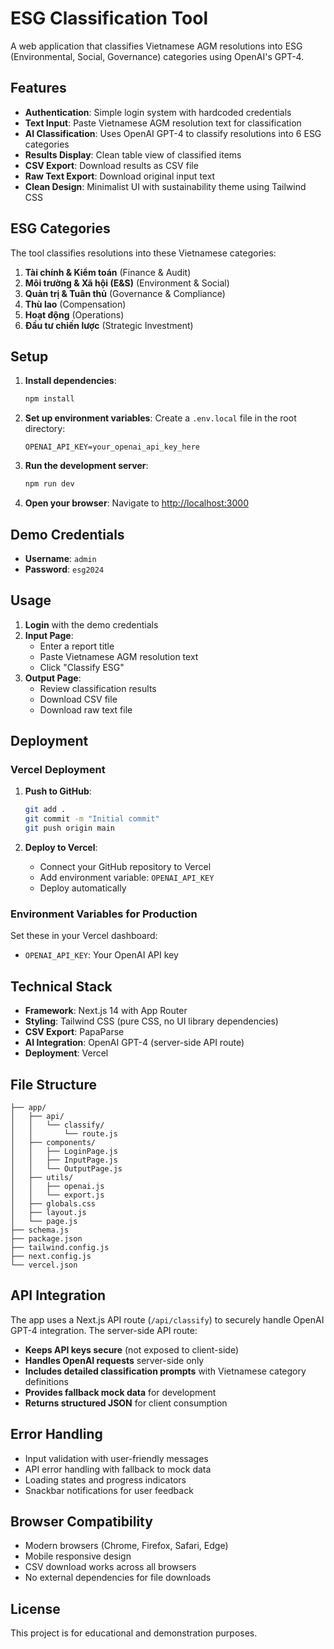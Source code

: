 # ESG Classification Tool

A web application that classifies Vietnamese AGM resolutions into ESG (Environmental, Social, Governance) categories using OpenAI's GPT-4.

## Features

- **Authentication**: Simple login system with hardcoded credentials
- **Text Input**: Paste Vietnamese AGM resolution text for classification
- **AI Classification**: Uses OpenAI GPT-4 to classify resolutions into 6 ESG categories
- **Results Display**: Clean table view of classified items
- **CSV Export**: Download results as CSV file
- **Raw Text Export**: Download original input text
- **Clean Design**: Minimalist UI with sustainability theme using Tailwind CSS

## ESG Categories

The tool classifies resolutions into these Vietnamese categories:

1. **Tài chính & Kiểm toán** (Finance & Audit)
2. **Môi trường & Xã hội (E&S)** (Environment & Social)
3. **Quản trị & Tuân thủ** (Governance & Compliance)
4. **Thù lao** (Compensation)
5. **Hoạt động** (Operations)
6. **Đầu tư chiến lược** (Strategic Investment)

## Setup

1. **Install dependencies**:
   ```bash
   npm install
   ```

2. **Set up environment variables**:
   Create a `.env.local` file in the root directory:
   ```
   OPENAI_API_KEY=your_openai_api_key_here
   ```

3. **Run the development server**:
   ```bash
   npm run dev
   ```

4. **Open your browser**:
   Navigate to [http://localhost:3000](http://localhost:3000)

## Demo Credentials

- **Username**: `admin`
- **Password**: `esg2024`

## Usage

1. **Login** with the demo credentials
2. **Input Page**: 
   - Enter a report title
   - Paste Vietnamese AGM resolution text
   - Click "Classify ESG"
3. **Output Page**:
   - Review classification results
   - Download CSV file
   - Download raw text file

## Deployment

### Vercel Deployment

1. **Push to GitHub**:
   ```bash
   git add .
   git commit -m "Initial commit"
   git push origin main
   ```

2. **Deploy to Vercel**:
   - Connect your GitHub repository to Vercel
   - Add environment variable: `OPENAI_API_KEY`
   - Deploy automatically

### Environment Variables for Production

Set these in your Vercel dashboard:
- `OPENAI_API_KEY`: Your OpenAI API key

## Technical Stack

- **Framework**: Next.js 14 with App Router
- **Styling**: Tailwind CSS (pure CSS, no UI library dependencies)
- **CSV Export**: PapaParse
- **AI Integration**: OpenAI GPT-4 (server-side API route)
- **Deployment**: Vercel

## File Structure

```
├── app/
│   ├── api/
│   │   └── classify/
│   │       └── route.js
│   ├── components/
│   │   ├── LoginPage.js
│   │   ├── InputPage.js
│   │   └── OutputPage.js
│   ├── utils/
│   │   ├── openai.js
│   │   └── export.js
│   ├── globals.css
│   ├── layout.js
│   └── page.js
├── schema.js
├── package.json
├── tailwind.config.js
├── next.config.js
└── vercel.json
```

## API Integration

The app uses a Next.js API route (`/api/classify`) to securely handle OpenAI GPT-4 integration. The server-side API route:

- **Keeps API keys secure** (not exposed to client-side)
- **Handles OpenAI requests** server-side only
- **Includes detailed classification prompts** with Vietnamese category definitions
- **Provides fallback mock data** for development
- **Returns structured JSON** for client consumption

## Error Handling

- Input validation with user-friendly messages
- API error handling with fallback to mock data
- Loading states and progress indicators
- Snackbar notifications for user feedback

## Browser Compatibility

- Modern browsers (Chrome, Firefox, Safari, Edge)
- Mobile responsive design
- CSV download works across all browsers
- No external dependencies for file downloads

## License

This project is for educational and demonstration purposes.
